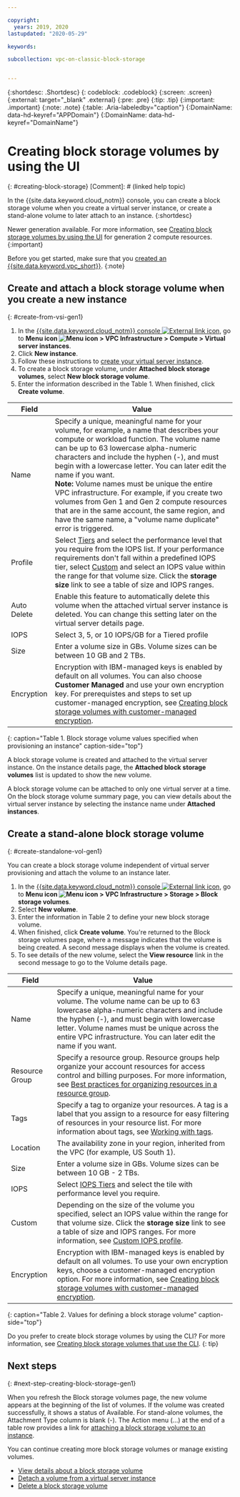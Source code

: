 ```yaml
---

copyright:
  years: 2019, 2020
lastupdated: "2020-05-29"

keywords:

subcollection: vpc-on-classic-block-storage


---
```


{:shortdesc: .Shortdesc}
{: codeblock: .codeblock}
{:screen: .screen}
{:external: target="_blank" .external}
{:pre: .pre}
{:tip: .tip}
{:important: .important}
{:note: .note}
{:table: .Aria-labeledby="caption"}
{:DomainName: data-hd-keyref="APPDomain"}
{:DomainName: data-hd-keyref="DomainName"}

# Creating block storage volumes by using the UI
{: #creating-block-storage}
[Comment]: # (linked help topic)

In the {{site.data.keyword.cloud_notm}} console, you can create a block storage volume when you create a virtual server instance, or create a stand-alone volume to later attach to an instance.
{:shortdesc}

Newer generation available. For more information, see [Creating block storage volumes by using the UI](/docs/vpc?topic=vpc-creating-block-storage) for generation 2 compute resources.
{:important}

Before you get started, make sure that you [created an {{site.data.keyword.vpc_short}}](/docs/vpc-on-classic?topic=vpc-on-classic-getting-started).
{:note}

## Create and attach a block storage volume when you create a new instance
{: #create-from-vsi-gen1}

1. In the [{{site.data.keyword.cloud_notm}} console ![External link icon](../icons/launch-glyph.svg "External link icon")](https://{DomainName}/vpc), go to **Menu icon ![Menu icon](../../icons/icon_hamburger.svg) > VPC Infrastructure > Compute > Virtual server instances**.
1. Click **New instance**.
1. Follow these instructions to [create your virtual server instance](/docs/vpc-on-classic-vsi?topic=vpc-on-classic-vsi-creating-virtual-servers).
1. To create a block storage volume, under **Attached block storage volumes**, select **New block storage volume**.
1. Enter the information described in the Table 1. When finished, click **Create volume**.

| Field | Value |
|-------|-------|
| Name  | Specify a unique, meaningful name for your volume, for example, a name that describes your compute or workload function. The volume name can be up to 63 lowercase alpha-numeric characters and include the hyphen (-), and must begin with a lowercase letter. You can later edit the name if you want. <br> **Note:** Volume names must be unique the entire VPC infrastructure. For example, if you create two volumes from Gen 1 and Gen 2 compute resources that are in the same account, the same region, and have the same name, a  "volume name duplicate" error is triggered. </br>|
| Profile | Select [Tiers](/docs/vpc-on-classic-block-storage?topic=vpc-on-classic-block-storage-block-storage-profiles-gen1#tiers-gen1) and select the performance level that you require from the IOPS list. If your performance requirements don't fall within a predefined IOPS tier, select [Custom](/docs/vpc-on-classic-block-storage?topic=vpc-on-classic-block-storage-block-storage-profiles-gen1#custom-gen1) and select an IOPS value within the range for that volume size. Click the **storage size** link to see a table of size and IOPS ranges. |
| Auto Delete | Enable this feature to automatically delete this volume when the attached virtual server instance is deleted. You can change this setting later on the virtual server details page. |
| IOPS | Select 3, 5, or 10 IOPS/GB for a Tiered profile |
| Size | Enter a volume size in GBs. Volume sizes can be between 10 GB and 2 TBs. |
| Encryption | Encryption with IBM-managed keys is enabled by default on all volumes. You can also choose **Customer Managed** and use your own encryption key. For prerequistes and steps to set up customer-managed encryption, see [Creating block storage volumes with customer-managed encryption](/docs/vpc-on-classic-block-storage?topic=vpc-on-classic-block-storage-block-storage-encryption). |
{: caption="Table 1. Block storage volume values specified when provisioning an instance" caption-side="top"}

A block storage volume is created and attached to the virtual server instance. On the instance details page, the **Attached block storage volumes** list is updated to show the new volume.

A block storage volume can be attached to only one virtual server at a time. On the block storage volume summary page, you can view details about the virtual server instance by selecting the instance name under **Attached instances**.

## Create a stand-alone block storage volume
{: #create-standalone-vol-gen1}

You can create a block storage volume independent of virtual server provisioning and attach the volume to an instance later.

1. In the [{{site.data.keyword.cloud_notm}} console ![External link icon](../icons/launch-glyph.svg "External link icon")](https://{DomainName}/vpc), go to **Menu icon ![Menu icon](../../icons/icon_hamburger.svg) > VPC Infrastructure > Storage > Block storage volumes**.
1. Select **New volume**.
1. Enter the information in Table 2 to define your new block storage volume.
1. When finished, click **Create volume**. You're returned to the Block storage volumes page, where a message indicates that the volume is being created. A second message displays when the volume is created.
1. To see details of the new volume, select the **View resource** link in the second message to go to the Volume details page.

| Field | Value |
|-------|-------|
| Name  | Specify a unique, meaningful name for your volume. The volume name can be up to 63 lowercase alpha-numeric characters and include the hyphen (-), and must begin with lowercase letter. Volume names must be unique across the entire VPC infrastructure. You can later edit the name if you want. |
| Resource Group | Specify a resource group. Resource groups help organize your account resources for access control and billing purposes. For more information, see [Best practices for organizing resources in a resource group](/docs/resources?topic=resources-bp_resourcegroups#setuprgs). |
| Tags | Specify a tag to organize your resources. A tag is a label that you assign to a resource for easy filtering of resources in your resource list. For more information about tags, see [Working with tags](/docs/resources?topic=resources-tag). |
| Location | The availability zone in your region, inherited from the VPC (for example, US South 1). |
| Size | Enter a volume size in GBs. Volume sizes can be between 10 GB - 2 TBs. |
| IOPS | Select [IOPS Tiers](/docs/vpc-on-classic-block-storage?topic=vpc-on-classic-block-storage-block-storage-profiles-gen1#tiers-gen1) and select the tile with performance level you require. |
| Custom | Depending on the size of the volume you specified, select an IOPS value within the range for that volume size.  Click the **storage size** link to see a table of size and IOPS ranges. For more information, see [Custom IOPS profile](/docs/vpc-on-classic-block-storage?topic=vpc-on-classic-block-storage-block-storage-profiles-gen1#custom-gen1). |
| Encryption | Encryption with IBM-managed keys is enabled by default on all volumes. To use your own encryption keys, choose a customer-managed encryption option. For more information, see [Creating block storage volumes with customer-managed encryption](/docs/vpc-on-classic-block-storage?topic=vpc-on-classic-block-storage-block-storage-encryption).|
{: caption="Table 2. Values for defining a block storage volume" caption-side="top"}

Do you prefer to create block storage volumes by using the CLI? For more information, see [Creating block storage volumes that use the CLI](/docs/vpc-on-classic-block-storage?topic=vpc-on-classic-block-storage-creating-block-storage-cli-gen1).
{: tip}

## Next steps
{: #next-step-creating-block-storage-gen1}

When you refresh the Block storage volumes page, the new volume appears at the beginning of the list of volumes. If the volume was created successfully, it shows a status of Available. For stand-alone volumes, the Attachment Type column is blank (-). The Action menu (...) at the end of a table row provides a link for [attaching a block storage volume to an instance](/docs/vpc-on-classic-block-storage?topic=vpc-on-classic-block-storage-attaching-block-storage-gen1).

You can continue creating more block storage volumes or manage existing volumes.

* [View details about a block storage volume](/docs/vpc-on-classic-block-storage?topic=vpc-on-classic-block-storage-viewing-block-storage-gen1)
* [Detach a volume from a virtual server instance](/docs/vpc-on-classic-block-storage?topic=vpc-on-classic-block-storage-managing-block-storage-gen1#detach-gen1)
* [Delete a block storage volume](/docs/vpc-on-classic-block-storage?topic=vpc-on-classic-block-storage-managing-block-storage-gen1#delete-gen1)
